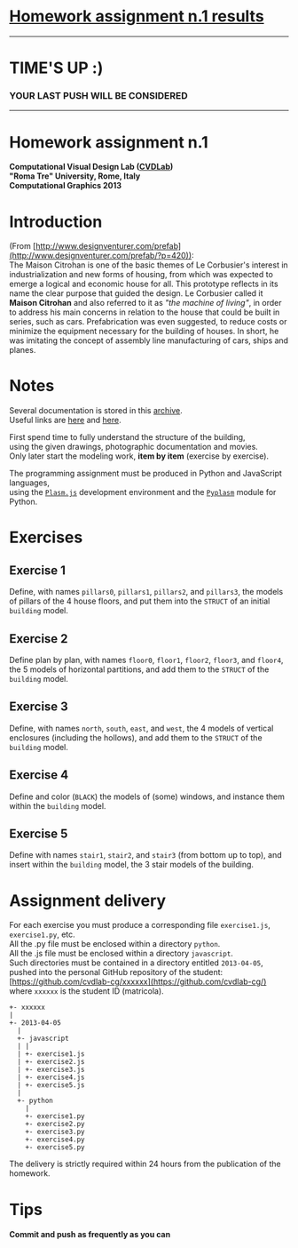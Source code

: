 # [Homework assignment n.1 results](./results.md)

- - -

# TIME'S UP :)

### YOUR LAST PUSH WILL BE CONSIDERED

- - -

# Homework assignment n.1
**Computational Visual Design Lab ([CVDLab](https://github.com/cvdlab))**  
**"Roma Tre" University, Rome, Italy**  
**Computational Graphics 2013**  

# Introduction 

(From [http://www.designventurer.com/prefab](http://www.designventurer.com/prefab/?p=420)):  
  The Maison Citrohan  is one of the basic themes of Le Corbusier's interest in industrialization and new forms of housing, from which was expected to emerge a logical and economic house for all. This prototype reflects in its name the clear purpose that guided the design. Le Corbusier called it **Maison Citrohan**  and also referred to it as *"the machine of living"*, in order to address his main concerns in relation to the house that could be built in series, such as cars. Prefabrication was even suggested, to reduce costs or  minimize the equipment necessary for the building of houses. In short, he was imitating the concept of assembly line manufacturing of cars, ships and planes.

# Notes

Several documentation is stored in this [archive](./citrohan.zip).   
Useful links are [here](http://www.youtube.com/watch?v=bsmWdSI28RY) and [here](http://www.youtube.com/watch?feature=player_detailpage&v=m4QwVi5U5is).

First spend time to fully understand the structure of the building,   
using the given drawings, photographic documentation and movies.   
Only later start the modeling work, **item by item** (exercise by exercise). 

The programming assignment must be produced in Python and JavaScript languages,   
using the [`Plasm.js`](http://cvdlab.github.com/plasm.js/) development environment and the [`Pyplasm`](https://github.com/plasm-language/pyplasm) module for Python.


# Exercises

## Exercise 1

Define, with names `pillars0`, `pillars1`, `pillars2`, and `pillars3`, the models of pillars of the 4 house floors, and put them into the `STRUCT` of an initial `building` model.

## Exercise 2

Define plan by plan, with names `floor0`, `floor1`, `floor2`,  `floor3`, and `floor4`, the 5 models of horizontal partitions, and add them to the `STRUCT` of the `building` model.

## Exercise 3

Define, with names `north`, `south`, `east`, and `west`, the 4 models of vertical enclosures (including the hollows), and add them to the `STRUCT` of the `building` model.

## Exercise 4

Define and color (`BLACK`) the models of (some) windows, and instance them within the `building` model.

## Exercise 5

Define with names `stair1`, `stair2`, and `stair3` (from bottom up to top), and insert within the `building` model, the 3 stair models of the building.

# Assignment delivery

For each exercise you must produce a corresponding file `exercise1.js`, `exercise1.py`, etc.  
All the .py file must be enclosed within a directory `python`.   
All the .js file must be enclosed within a directory `javascript`.   
Such directories must be contained in a directory entitled `2013-04-05`,   
pushed into the personal GitHub repository of the student: [https://github.com/cvdlab-cg/xxxxxx](https://github.com/cvdlab-cg/)   
where `xxxxxx` is the student ID  (matricola). 

```
+- xxxxxx
| 
+- 2013-04-05
  |
  +- javascript
  | |
  | +- exercise1.js
  | +- exercise2.js
  | +- exercise3.js
  | +- exercise4.js
  | +- exercise5.js
  |
  +- python
    |
    +- exercise1.py
    +- exercise2.py
    +- exercise3.py
    +- exercise4.py
    +- exercise5.py
```

The delivery is strictly required within 24 hours from the publication of the homework.

# Tips

#### Commit and push as frequently as you can
